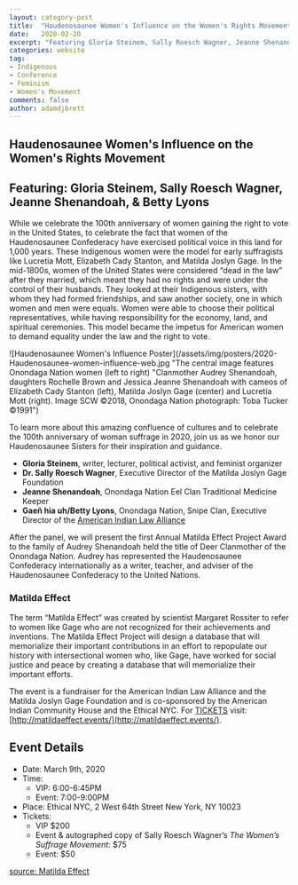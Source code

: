 ```yaml
---
layout: category-post
title:  "Haudenosaunee Women's Influence on the Women's Rights Movement"
date:   2020-02-20
excerpt: "Featuring Gloria Steinem, Sally Roesch Wagner, Jeanne Shenandoah, & Betty Lyons"
categories: website
tag:
- Indigenous
- Conference
- Feminism
- Women's Movement
comments: false
author: adamdjbrett
---
```


## Haudenosaunee Women's Influence on the Women's Rights Movement
## Featuring: Gloria Steinem, Sally Roesch Wagner, Jeanne Shenandoah, & Betty Lyons
While we celebrate the 100th anniversary of women gaining the right to vote in the United States, to celebrate the fact that women of the Haudenosaunee Confederacy have exercised political voice in this land for 1,000 years. These Indigenous women were the model for early suffragists like Lucretia Mott, Elizabeth Cady Stanton, and Matilda Joslyn Gage. In the mid-1800s, women of the United States were considered “dead in the law” after they married, which meant they had no rights and were under the control of their husbands. They looked at their Indigenous sisters, with whom they had formed friendships, and saw another society, one in which women and men were equals. Women were able to choose their political representatives, while having responsibility for the economy, land, and spiritual ceremonies. This model became the impetus for American women to demand equality under the law and the right to vote.

![Haudenosaunee Women's Influence Poster](/assets/img/posters/2020-Haudenosaunee-women-influence-web.jpg "The central image features Onondaga Nation women (left to right) "Clanmother Audrey Shenandoah, daughters Rochelle Brown and Jessica Jeanne Shenandoah with cameos of Elizabeth Cady Stanton (left), Matilda Joslyn Gage (center) and Lucretia Mott (right). Image SCW ©2018, Onondaga Nation photograph: Toba Tucker ©1991")

To learn more about this amazing confluence of cultures and to celebrate the 100th anniversary of woman suffrage in 2020, join us as we honor our Haudenosaunee Sisters for their inspiration and guidance.

*   **Gloria Steinem**, writer, lecturer, political activist, and feminist organizer
*   **Dr. Sally Roesch Wagner**, Executive Director of the Matilda Joslyn Gage Foundation
*   **Jeanne Shenandoah**, Onondaga Nation Eel Clan Traditional Medicine Keeper
*   **Gaeñ hia uh/Betty Lyons**, Onondaga Nation, Snipe Clan, Executive Director of the [American Indian Law Alliance](https://aila.ngo)

After the panel, we will present the first Annual Matilda Effect Project Award to the family of Audrey Shenandoah held the title of Deer Clanmother of the Onondaga Nation. Audrey has represented the Haudenosaunee Confederacy internationally as a writer, teacher, and adviser of the Haudenosaunee Confederacy to the United Nations.

### Matilda Effect
The term “Matilda Effect” was created by scientist Margaret Rossiter to refer to women like Gage who are not recognized for their achievements and inventions. The Matilda Effect Project will design a database that will memorialize their important contributions in an effort to repopulate our history with intersectional women who, like Gage, have worked for social justice and peace by creating a database that will memorialize their important efforts.


The event is a fundraiser for the American Indian Law Alliance and the Matilda Joslyn Gage Foundation and is co-sponsored by the American Indian Community House and the Ethical NYC. For [TICKETS](http://wwww.matildaeffect.events/) visit: [http://matildaeffect.events/](http://matildaeffect.events/).


## Event Details

*   Date: March 9th, 2020
*   Time:
    * VIP: 6:00-6:45PM
    * Event: 7:00-9:00PM
*   Place: Ethical NYC, 2 West 64th Street New York, NY 10023
*   Tickets:
    * VIP $200
    * Event & autographed copy of Sally Roesch Wagner’s _The Women’s Suffrage Movement_: $75
    * Event: $50


[source: Matilda Effect](https://www.matildaeffect.events)    

